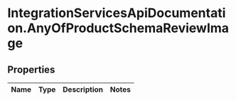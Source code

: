 # IntegrationServicesApiDocumentation.AnyOfProductSchemaReviewImage

## Properties
Name | Type | Description | Notes
------------ | ------------- | ------------- | -------------
